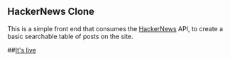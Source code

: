 ## HackerNews Clone

This is a simple front end that consumes the [HackerNews](https://github.com/HackerNews/API) API, to create a basic searchable table of posts on the site.

##[It's live](https://enigmatic-cliffs-15575.herokuapp.com/)
